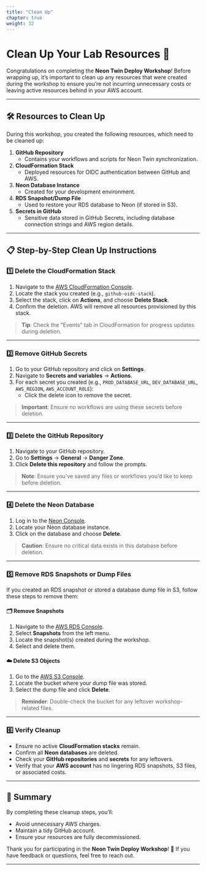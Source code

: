 ```yaml
---
title: "Clean Up"
chapter: true
weight: 32
---
```


# Clean Up Your Lab Resources 🧹

Congratulations on completing the **Neon Twin Deploy Workshop**! Before wrapping up, it’s important to clean up any resources that were created during the workshop to ensure you’re not incurring unnecessary costs or leaving active resources behind in your AWS account.

---

## 🛠️ Resources to Clean Up

During this workshop, you created the following resources, which need to be cleaned up:

1. **GitHub Repository**
   - Contains your workflows and scripts for Neon Twin synchronization.
2. **CloudFormation Stack**
   - Deployed resources for OIDC authentication between GitHub and AWS.
3. **Neon Database Instance**
   - Created for your development environment.
4. **RDS Snapshot/Dump File**
   - Used to restore your RDS database to Neon (if stored in S3).
5. **Secrets in GitHub**
   - Sensitive data stored in GitHub Secrets, including database connection strings and AWS region details.

---

## 📋 Step-by-Step Clean Up Instructions

### 1️⃣ **Delete the CloudFormation Stack**

1. Navigate to the [AWS CloudFormation Console](https://console.aws.amazon.com/cloudformation).
2. Locate the stack you created (e.g., `github-oidc-stack`).
3. Select the stack, click on **Actions**, and choose **Delete Stack**.
4. Confirm the deletion. AWS will remove all resources provisioned by this stack.

> **Tip**: Check the "Events" tab in CloudFormation for progress updates during deletion.

---

### 2️⃣ **Remove GitHub Secrets**

1. Go to your GitHub repository and click on **Settings**.
2. Navigate to **Secrets and variables** → **Actions**.
3. For each secret you created (e.g., `PROD_DATABASE_URL`, `DEV_DATABASE_URL`, `AWS_REGION`, `AWS_ACCOUNT_ROLE`):
   - Click the delete icon to remove the secret.

> **Important**: Ensure no workflows are using these secrets before deletion.

---

### 3️⃣ **Delete the GitHub Repository**

1. Navigate to your GitHub repository.
2. Go to **Settings** → **General** → **Danger Zone**.
3. Click **Delete this repository** and follow the prompts.

> **Note**: Ensure you’ve saved any files or workflows you’d like to keep before deletion.

---

### 4️⃣ **Delete the Neon Database**

1. Log in to the [Neon Console](https://console.neon.tech).
2. Locate your Neon database instance.
3. Click on the database and choose **Delete**.

> **Caution**: Ensure no critical data exists in this database before deletion.

---

### 5️⃣ **Remove RDS Snapshots or Dump Files**

If you created an RDS snapshot or stored a database dump file in S3, follow these steps to remove them:

#### 🗂️ **Remove Snapshots**
1. Navigate to the [AWS RDS Console](https://console.aws.amazon.com/rds/).
2. Select **Snapshots** from the left menu.
3. Locate the snapshot(s) created during the workshop.
4. Select and delete them.

#### ☁️ **Delete S3 Objects**
1. Go to the [AWS S3 Console](https://console.aws.amazon.com/s3/).
2. Locate the bucket where your dump file was stored.
3. Select the dump file and click **Delete**.

> **Reminder**: Double-check the bucket for any leftover workshop-related files.

---

### 6️⃣ **Verify Cleanup**

- Ensure no active **CloudFormation stacks** remain.
- Confirm all **Neon databases** are deleted.
- Check your **GitHub repositories** and **secrets** for any leftovers.
- Verify that your **AWS account** has no lingering RDS snapshots, S3 files, or associated costs.

---

## 🎯 Summary

By completing these cleanup steps, you’ll:
- Avoid unnecessary AWS charges.
- Maintain a tidy GitHub account.
- Ensure your resources are fully decommissioned.

Thank you for participating in the **Neon Twin Deploy Workshop**! 🎉 If you have feedback or questions, feel free to reach out.

---
